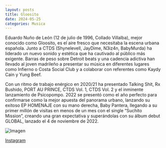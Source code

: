 ```yaml
---
layout: posts
title: Gloosito
date: 2024-05-25
categories: Musica
---
```


Eduardo Nuño de León (12 de julio de 1996, Collado Villalba), mejor conocido como Gloosito, es el aire fresco que necesitaba la escena urbana española. Junto a CTDS (Shynelevell, JayDime, N3iz4n, BabyMurda) ha liderado un nuevo sonido y estética que ha cautivado al público más exigente. Barras de peso sobre Detroit beats y una cadencia adictiva han llevado al joven madrileño a presentar su música en diferentes lugares como Infierno o Costa Social Club y a colaborar con referentes como Kaydy Cain y Yung Beef.

Con un ritmo de trabajo enérgico en 2020/21 ha presentado Talking Shit, Rx Bushido, PORT AU PRINCE, CTDS Vol. 1, CTDS Vol. 2 y el inminente lanzamiento de Psicopompo. 2022 se presentó como el año perfecto para confirmarse como la mejor apuesta del panorama urbano, lanzando su exitoso EP HOMENAJE con su mano derecha, Baby Pantera, llegando a su primer millón de visitas en menos de un mes con el single “Suchito Mission”, creando una gran expectativa y superándolas con su álbum debut GLOBAL, lanzado el 4 de noviembre de 2022.

![Imagen](https://encrypted-tbn0.gstatic.com/images?q=tbn:ANd9GcSYQN_yZxcIjU4-_orte_EIC0x41gP-68Jwlri9YfZapA&s)

[Instagram](https://www.instagram.com/gloosito/)

